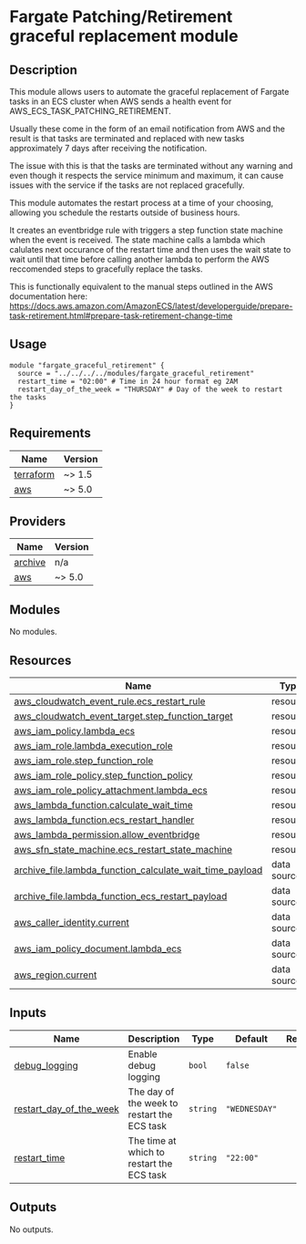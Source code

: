 # Fargate Patching/Retirement graceful replacement module

## Description

This module allows users to automate the graceful replacement of Fargate tasks in an ECS cluster when AWS
sends a health event for AWS_ECS_TASK_PATCHING_RETIREMENT.

Usually these come in the form of an email notification from AWS and the result is that tasks are
terminated and replaced with new tasks approximately 7 days after receiving the notification.

The issue with this is that the tasks are terminated without any warning and even though it respects the service
minimum and maximum, it can cause issues with the service if the tasks are not replaced gracefully.

This module automates the restart process at a time of your choosing, allowing you schedule the restarts outside of
business hours.

It creates an eventbridge rule with triggers a step function state machine when the event is received.
The state machine calls a lambda which calulates next occurance of the restart time
and then uses the wait state to wait until that time before calling another lambda to perform the AWS
reccomended steps to gracefully replace the tasks.

This is functionally equivalent to the manual steps outlined in the AWS documentation here:
<https://docs.aws.amazon.com/AmazonECS/latest/developerguide/prepare-task-retirement.html#prepare-task-retirement-change-time>

## Usage

```hcl
module "fargate_graceful_retirement" {
  source = "../../../../modules/fargate_graceful_retirement"
  restart_time = "02:00" # Time in 24 hour format eg 2AM
  restart_day_of_the_week = "THURSDAY" # Day of the week to restart the tasks
}
```


<!-- BEGIN_TF_DOCS -->
## Requirements

| Name | Version |
|------|---------|
| <a name="requirement_terraform"></a> [terraform](#requirement\_terraform) | ~> 1.5 |
| <a name="requirement_aws"></a> [aws](#requirement\_aws) | ~> 5.0 |

## Providers

| Name | Version |
|------|---------|
| <a name="provider_archive"></a> [archive](#provider\_archive) | n/a |
| <a name="provider_aws"></a> [aws](#provider\_aws) | ~> 5.0 |

## Modules

No modules.

## Resources

| Name | Type |
|------|------|
| [aws_cloudwatch_event_rule.ecs_restart_rule](https://registry.terraform.io/providers/hashicorp/aws/latest/docs/resources/cloudwatch_event_rule) | resource |
| [aws_cloudwatch_event_target.step_function_target](https://registry.terraform.io/providers/hashicorp/aws/latest/docs/resources/cloudwatch_event_target) | resource |
| [aws_iam_policy.lambda_ecs](https://registry.terraform.io/providers/hashicorp/aws/latest/docs/resources/iam_policy) | resource |
| [aws_iam_role.lambda_execution_role](https://registry.terraform.io/providers/hashicorp/aws/latest/docs/resources/iam_role) | resource |
| [aws_iam_role.step_function_role](https://registry.terraform.io/providers/hashicorp/aws/latest/docs/resources/iam_role) | resource |
| [aws_iam_role_policy.step_function_policy](https://registry.terraform.io/providers/hashicorp/aws/latest/docs/resources/iam_role_policy) | resource |
| [aws_iam_role_policy_attachment.lambda_ecs](https://registry.terraform.io/providers/hashicorp/aws/latest/docs/resources/iam_role_policy_attachment) | resource |
| [aws_lambda_function.calculate_wait_time](https://registry.terraform.io/providers/hashicorp/aws/latest/docs/resources/lambda_function) | resource |
| [aws_lambda_function.ecs_restart_handler](https://registry.terraform.io/providers/hashicorp/aws/latest/docs/resources/lambda_function) | resource |
| [aws_lambda_permission.allow_eventbridge](https://registry.terraform.io/providers/hashicorp/aws/latest/docs/resources/lambda_permission) | resource |
| [aws_sfn_state_machine.ecs_restart_state_machine](https://registry.terraform.io/providers/hashicorp/aws/latest/docs/resources/sfn_state_machine) | resource |
| [archive_file.lambda_function_calculate_wait_time_payload](https://registry.terraform.io/providers/hashicorp/archive/latest/docs/data-sources/file) | data source |
| [archive_file.lambda_function_ecs_restart_payload](https://registry.terraform.io/providers/hashicorp/archive/latest/docs/data-sources/file) | data source |
| [aws_caller_identity.current](https://registry.terraform.io/providers/hashicorp/aws/latest/docs/data-sources/caller_identity) | data source |
| [aws_iam_policy_document.lambda_ecs](https://registry.terraform.io/providers/hashicorp/aws/latest/docs/data-sources/iam_policy_document) | data source |
| [aws_region.current](https://registry.terraform.io/providers/hashicorp/aws/latest/docs/data-sources/region) | data source |

## Inputs

| Name | Description | Type | Default | Required |
|------|-------------|------|---------|:--------:|
| <a name="input_debug_logging"></a> [debug\_logging](#input\_debug\_logging) | Enable debug logging | `bool` | `false` | no |
| <a name="input_restart_day_of_the_week"></a> [restart\_day\_of\_the\_week](#input\_restart\_day\_of\_the\_week) | The day of the week to restart the ECS task | `string` | `"WEDNESDAY"` | no |
| <a name="input_restart_time"></a> [restart\_time](#input\_restart\_time) | The time at which to restart the ECS task | `string` | `"22:00"` | no |

## Outputs

No outputs.
<!-- END_TF_DOCS -->
